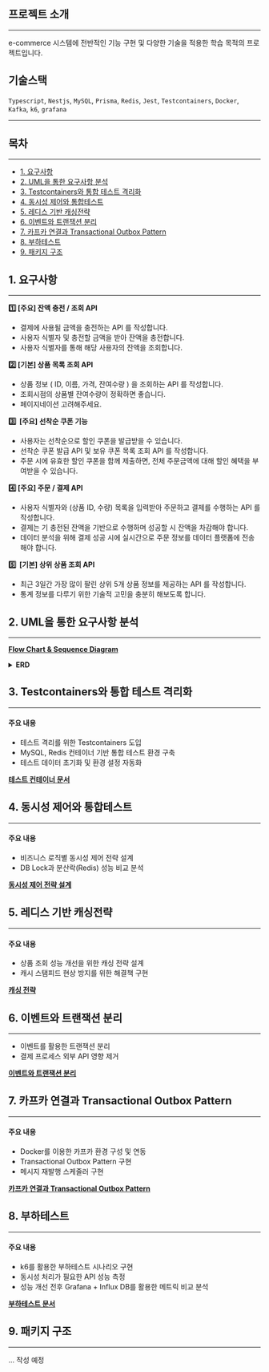 ## 프로젝트 소개

---

e-commerce 시스템에 전반적인 기능 구현 및 다양한 기술을 적용한 학습 목적의 프로젝트입니다.

## 기술스택

`Typescript`, `Nestjs`, `MySQL`, `Prisma`, `Redis`, `Jest`, `Testcontainers`, `Docker`, `Kafka`, `k6`, `grafana`

---

## 목차

---

- [1. 요구사항](#1-요구사항)
- [2. UML을 통한 요구사항 분석](#2-uml을-통한-요구사항-분석)
- [3. Testcontainers와 통합 테스트 격리화](#3-testcontainers와-통합-테스트-격리화)
- [4. 동시성 제어와 통합테스트](#4-동시성-제어와-통합테스트)
- [5. 레디스 기반 캐싱전략](#5-레디스-기반-캐싱전략)
- [6. 이벤트와 트랜잭션 분리](#6-이벤트와-트랜잭션-분리)
- [7. 카프카 연결과 Transactional Outbox Pattern](#7-카프카-연결과-transactional-outbox-pattern)
- [8. 부하테스트](#8-부하테스트)
- [9. 패키지 구조](#9-패키지-구조)

## 1. 요구사항

---

**1️⃣ [주요] 잔액 충전 / 조회 API**

- 결제에 사용될 금액을 충전하는 API 를 작성합니다.
- 사용자 식별자 및 충전할 금액을 받아 잔액을 충전합니다.
- 사용자 식별자를 통해 해당 사용자의 잔액을 조회합니다.

**2️⃣ [기본] 상품 목록 조회 API**

- 상품 정보 ( ID, 이름, 가격, 잔여수량 ) 을 조회하는 API 를 작성합니다.
- 조회시점의 상품별 잔여수량이 정확하면 좋습니다.
- 페이지네이션 고려해주세요.

**3️⃣  [주요] 선착순 쿠폰 기능**

- 사용자는 선착순으로 할인 쿠폰을 발급받을 수 있습니다.
- 선착순 쿠폰 발급 API 및 보유 쿠폰 목록 조회 API 를 작성합니다.
- 주문 시에 유효한 할인 쿠폰을 함께 제출하면, 전체 주문금액에 대해 할인 혜택을 부여받을 수 있습니다.

**4️⃣ [주요] 주문 / 결제 API**

- 사용자 식별자와 (상품 ID, 수량) 목록을 입력받아 주문하고 결제를 수행하는 API 를 작성합니다.
- 결제는 기 충전된 잔액을 기반으로 수행하며 성공할 시 잔액을 차감해야 합니다.
- 데이터 분석을 위해 결제 성공 시에 실시간으로 주문 정보를 데이터 플랫폼에 전송해야 합니다.

**5️⃣  [기본] 상위 상품 조회 API**

- 최근 3일간 가장 많이 팔린 상위 5개 상품 정보를 제공하는 API 를 작성합니다.
- 통계 정보를 다루기 위한 기술적 고민을 충분히 해보도록 합니다.

## 2. UML을 통한 요구사항 분석

---

**[Flow Chart & Sequence Diagram](https://github.com/wooo73/e-commerce/blob/main/docs/uml.md)**

<details>
<summary><strong>ERD</strong></summary>

#### ![ERD 다이어그램](./docs/images/hhplus-e-commerce-erd.png)

</details>

## 3. Testcontainers와 통합 테스트 격리화

---

#### 주요 내용

- 테스트 격리를 위한 Testcontainers 도입
- MySQL, Redis 컨테이너 기반 통합 테스트 환경 구축
- 테스트 데이터 초기화 및 환경 설정 자동화

**[테스트 컨테이너 문서](https://github.com/wooo73/e-commerce/blob/main/docs/testcontainsers.md)**

## 4. 동시성 제어와 통합테스트

---

#### 주요 내용

- 비즈니스 로직별 동시성 제어 전략 설계
- DB Lock과 분산락(Redis) 성능 비교 분석

**[동시성 제어 전략 설계](https://github.com/wooo73/e-commerce/blob/main/docs/lock-report.md)**

## 5. 레디스 기반 캐싱전략

---

#### 주요 내용

- 상품 조회 성능 개선을 위한 캐싱 전략 설계
- 캐시 스탬피드 현상 방지를 위한 해결책 구현

**[캐싱 전략](https://github.com/wooo73/e-commerce/blob/main/docs/cache.md)**

## 6. 이벤트와 트랜잭션 분리

---

- 이벤트를 활용한 트랜잭션 분리
- 결제 프로세스 외부 API 영향 제거

**[이벤트와 트랜잭션 분리](https://github.com/wooo73/e-commerce/blob/main/docs/event.md)**

## 7. 카프카 연결과 Transactional Outbox Pattern

---

#### 주요 내용

- Docker를 이용한 카프카 환경 구성 및 연동
- Transactional Outbox Pattern 구현
- 메시지 재발행 스케줄러 구현

**[카프카 연결과 Transactional Outbox Pattern](https://github.com/wooo73/e-commerce/blob/main/docs/kafka.md)**

## 8. 부하테스트

---

#### 주요 내용

- k6를 활용한 부하테스트 시나리오 구현
- 동시성 처리가 필요한 API 성능 측정
- 성능 개선 전후 Grafana + Influx DB를 활용한 메트릭 비교 분석

**[부하테스트 문서](https://github.com/wooo73/e-commerce/blob/feat/step19/docs/k6.md)**

## 9. 패키지 구조

---

... 작성 예정
